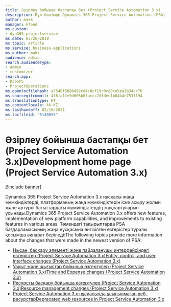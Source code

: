```yaml
---
title: Әзірлеу бойынша бастапқы бет (Project Service Automation 3.x)
description: Бұл бөлімде Dynamics 365 Project Service Automation (PSA) 3.x нұсқасы бойынша әзірлеу туралы ақпарат беретін тақырыптарға сілтемелер бар.
author: makk
manager: kfend
ms.custom:
- dyn365-projectservice
ms.date: 03/26/2019
ms.topic: article
ms.service: business-applications
ms.author: makk
audience: admin
search.audienceType:
- admin
- customizer
search.app:
- D365PS
- ProjectOperations
ms.openlocfilehash: a7548f588b492cd4c8cf19c0c88ce5ea1b34cc76
ms.sourcegitcommit: 418fa1fe9d605b8faccc2d5dee1b04b4e753f194
ms.translationtype: HT
ms.contentlocale: kk-KZ
ms.lasthandoff: 02/10/2021
ms.locfileid: "5148695"
---
```

# <a name="development-home-page-project-service-automation-3x"></a><span data-ttu-id="04ecf-103">Әзірлеу бойынша бастапқы бет (Project Service Automation 3.x)</span><span class="sxs-lookup"><span data-stu-id="04ecf-103">Development home page (Project Service Automation 3.x)</span></span>

[!include [banner](../../includes/psa-now-project-operations.md)]

<span data-ttu-id="04ecf-104">Dynamics 365 Project Service Automation 3.x нұсқасы жаңа мүмкіндіктерді, платформаның жаңа мүмкіндіктерін іске асыру жолын және әртүрлі бағыттардағы мүмкіндіктердің жақсартуларын ұсынады.</span><span class="sxs-lookup"><span data-stu-id="04ecf-104">Dynamics 365 Project Service Automation 3.x offers new features, implementation of new platform capabilities, and improvements to existing features in various areas.</span></span> <span data-ttu-id="04ecf-105">Төмендегі тақырыптарда PSA бағдарламасының жаңа нұсқасына енгізілген өзгерістер туралы қосымша ақпарат беріледі:</span><span class="sxs-lookup"><span data-stu-id="04ecf-105">The following topics provide more information about the changes that were made in the newest version of PSA:</span></span>

- [<span data-ttu-id="04ecf-106">Нысан, басқару элементі және пайдаланушы интерфейсіндегі өзгерістер (Project Service Automation 3.x)</span><span class="sxs-lookup"><span data-stu-id="04ecf-106">Entity, control, and user interface changes (Project Service Automation 3.x)</span></span>](../developer-guides/entity-changes-v3.x.md)
- [<span data-ttu-id="04ecf-107">Уақыт және шығыстар бойынша өзгертулер (Project Service Automation 3.x)</span><span class="sxs-lookup"><span data-stu-id="04ecf-107">Time and Expense changes (Project Service Automation 3.x)</span></span>](../developer-guides/time-expense-changes-v3.x.md)
- [<span data-ttu-id="04ecf-108">Ресурсты басқару бойынша өзгертулер (Project Service Automation 3.x)</span><span class="sxs-lookup"><span data-stu-id="04ecf-108">Resource management changes (Project Service Automation 3.x)</span></span>](../developer-guides/resource-management-changes-v3.x.md)
- [<span data-ttu-id="04ecf-109">Project Service Automation 3.x нұсқасында ұсынылмаған веб-ресурстар</span><span class="sxs-lookup"><span data-stu-id="04ecf-109">Deprecated web resources in Project Service Automation 3.x</span></span>](../developer-guides/web-resources-deprecated-v3.x.md)

